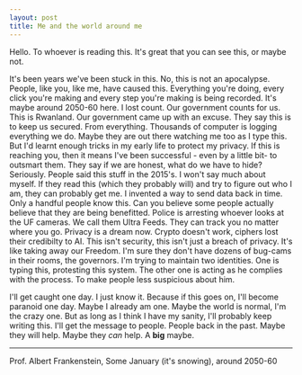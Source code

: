 ```yaml
---
layout: post
title: Me and the world around me
---
```


Hello. To whoever is reading this. It's great that you can see this, or maybe not.

It's been years we've been stuck in this. No, this is not an apocalypse. People, like you, like me, have caused this. Everything you're doing, every click you're making and every step you're making is being recorded. It's maybe around 2050-60 here. I lost count. Our government counts for us. This is Rwanland. Our government came up with an excuse. They say this is to keep us secured. From everything. Thousands of computer is logging everything we do. Maybe they are out there watching me too as I type this. But I'd learnt enough tricks in my early life to protect my privacy. If this is reaching you, then it means I've been successful - even by a little bit- to outsmart them. They say if we are honest, what do we have to hide? Seriously. People said this stuff in the 2015's. I won't say much about myself. If they read this (which they probably will) and try to figure out who I am, they can probably get me. I invented a way to send data back in time. Only a handful people know this. Can you believe some people actually believe that they are being benefitted. Police is arresting whoever looks at the UF cameras. We call them Ultra Feeds. They can track you no matter where you go. Privacy is a dream now. Crypto doesn't work, ciphers lost their credibilty to AI. This isn't security, this isn't just a breach of privacy. It's like taking away our Freedom. I'm sure they don't have dozens of bug-cams in their rooms, the governors. I'm trying to maintain two identities. One is typing this, protesting this system. The other one is acting as he complies with the process. To make people less suspicious about him.

I'll get caught one day. I just know it. Because if this goes on, I'll become paranoid one day. Maybe I already am one. Maybe the world is normal, I'm the crazy one. But as long as I think I have my sanity, I'll probably keep writing this. I'll get the message to people. People back in the past. Maybe they will help. Maybe they *can* help. A **big** maybe. 

---
Prof. Albert Frankenstein,
Some January (it's snowing), around 2050-60